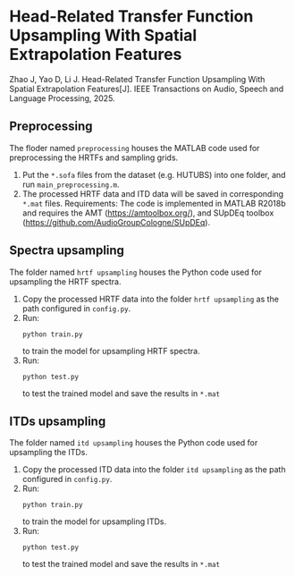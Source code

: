 # Head-Related Transfer Function Upsampling With Spatial Extrapolation Features
Zhao J, Yao D, Li J. Head-Related Transfer Function Upsampling With Spatial Extrapolation Features[J]. IEEE Transactions on Audio, Speech and Language Processing, 2025.

## Preprocessing
The floder named `preprocessing` houses the MATLAB code used for preprocessing the HRTFs and sampling grids.
1. Put the `*.sofa` files from the dataset (e.g. HUTUBS) into one folder, and run `main_preprocessing.m`.
2. The processed HRTF data and ITD data will be saved in corresponding `*.mat` files.
Requirements: The code is implemented in MATLAB R2018b and requires the AMT (https://amtoolbox.org/), and SUpDEq toolbox (https://github.com/AudioGroupCologne/SUpDEq).


## Spectra upsampling
The folder named `hrtf upsampling` houses the Python code used for upsampling the HRTF spectra.
1. Copy the processed HRTF data into the folder `hrtf upsampling` as the path configured in `config.py`.
2. Run:
   ```
   python train.py
   ```
   to train the model for upsampling HRTF spectra.
4. Run:
   ```
   python test.py
   ```
   to test the trained model and save the results in `*.mat`


## ITDs upsampling
The folder named `itd upsampling` houses the Python code used for upsampling the ITDs.
1. Copy the processed ITD data into the folder `itd upsampling` as the path configured in `config.py`.
2. Run:
   ```
   python train.py
   ```
   to train the model for upsampling ITDs.
4. Run:
   ```
   python test.py
   ```
   to test the trained model and save the results in `*.mat`
